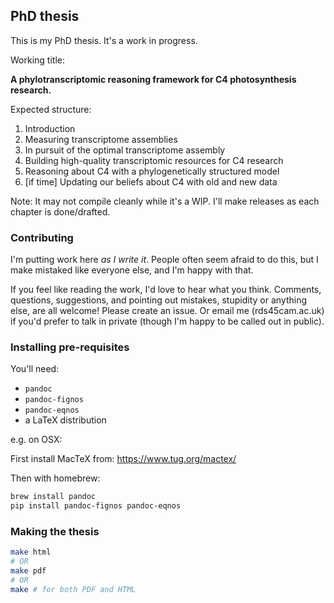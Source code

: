 ## PhD thesis

This is my PhD thesis. It's a work in progress.

Working title:

**A phylotranscriptomic reasoning framework for C4 photosynthesis research.**

Expected structure:

1. Introduction
2. Measuring transcriptome assemblies
3. In pursuit of the optimal transcriptome assembly
4. Building high-quality transcriptomic resources for C4 research
5. Reasoning about C4 with a phylogenetically structured model
6. [if time] Updating our beliefs about C4 with old and new data

Note: It may not compile cleanly while it's a WIP. I'll make releases as each chapter is done/drafted.

### Contributing

I'm putting work here *as I write it*. People often seem afraid to do this, but I make mistaked like everyone else, and I'm happy with that.

If you feel like reading the work, I'd love to hear what you think. Comments, questions, suggestions, and pointing out mistakes, stupidity or anything else, are all welcome! Please create an issue. Or email me (rds45<at>cam.ac.uk) if you'd prefer to talk in private (though I'm happy to be called out in public).

### Installing pre-requisites

You'll need:

- `pandoc`
- `pandoc-fignos`
- `pandoc-eqnos`
- a LaTeX distribution

e.g. on OSX:

First install MacTeX from: https://www.tug.org/mactex/

Then with homebrew:

```bash
brew install pandoc
pip install pandoc-fignos pandoc-eqnos
```

### Making the thesis

```bash
make html
# OR
make pdf
# OR
make # for both PDF and HTML
```
